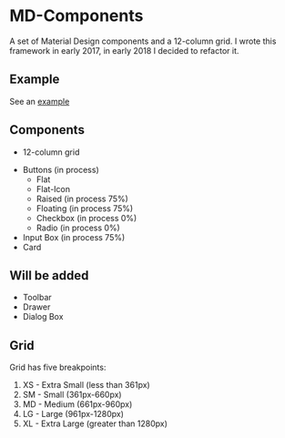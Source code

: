 # MD-Components
A set of Material Design components and a 12-column grid. I wrote this framework in early 2017, in early 2018 I decided to refactor it.

## Example

See an [example](https://silent-tempest.github.io/MD-Components/example)

## Components
+ 12-column grid
* Buttons (in process)
  * Flat
  * Flat-Icon
  * Raised (in process 75%)
  * Floating (in process 75%)
  * Checkbox (in process 0%)
  * Radio (in process 0%)
* Input Box (in process 75%)
* Card

## Will be added
* Toolbar
* Drawer
* Dialog Box

## Grid
Grid has five breakpoints:
1. XS - Extra Small (less than 361px)
2. SM - Small (361px-660px)
3. MD - Medium (661px-960px)
4. LG - Large (961px-1280px)
5. XL - Extra Large (greater than 1280px)
